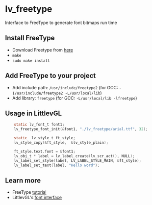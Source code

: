 # lv_freetype
Interface to FreeType to generate font bitmaps run time

## Install FreeType
- Download Freetype from [here](https://sourceforge.net/projects/freetype/files/)
- `make`
- `sudo make install`

## Add FreeType to your project
- Add include path: `/usr/include/freetype2` (for GCC: `-I/usr/include/freetype2 -L/usr/local/lib`)
- Add library: `freetype` (for GCC: `-L/usr/local/lib -lfreetype`)

## Usage in LittlevGL
```c
    static lv_font_t font1;
    lv_freetype_font_init(&font1, "./lv_freetype/arial.ttf", 32);

    static  lv_style_t ft_style;
    lv_style_copy(&ft_style,  &lv_style_plain);

    ft_style.text.font = &font1;
    lv_obj_t * label = lv_label_create(lv_scr_act(), NULL);
    lv_label_set_style(label, LV_LABEL_STYLE_MAIN, &ft_style);
    lv_label_set_text(label, "Hello word");
```

## Learn more
- FreeType [tutorial](https://www.freetype.org/freetype2/docs/tutorial/step1.html) 
- LittlevGL's [font interface](https://docs.littlevgl.com/en/html/overview/font.html#add-a-new-font-engine)
